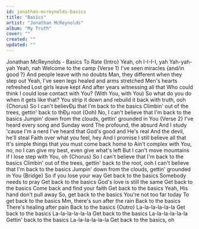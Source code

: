 ```yaml
---
id: jonathan-mcreynolds-basics
title: "Basics"
artist: "Jonathan McReynolds"
album: "My Truth"
cover: ""
created: ""
updated: ""
---
```


Jonathan McReynolds - Basics
To Rate
{Intro}
Yeah, oh
I-I-I-I, yah
Yah-yah-yah
Yeah, nah
Welcome to the camp
{Verse 1}
I've seen miracles
{and/in good ?}
And people leave with no doubts
Man, they different when they step out
Yeah, I've seen legs healed and arms stretched
Men's hearts refreshed
Lost girls leave kept
And after years witnessing all that
Who could think I could lose contact with You? (With You, with You)
So what do you do when it gets like that?
You strip it down and rebuild it back with truth, ooh
{Chorus}
So I can't believÐµ that I'm back to the basics
Climbin' out of the trees, gettin' back to thÐµ root (Ooh)
No, I can't believe that I'm back to the basics
Jumpin' down from the clouds, gettin' grounded in You
{Verse 2}
I've heard every song and Sunday word
The profound, the absurd
And I study 'cause I'm a nerd
I've heard that God's good and He's real
And the devil, he'll steal
Faith over what you feel, hey
And I promise I still believe all that
It's simple things that you must come back home to
Ain't complex with You, no, no
I can give my best, even give what's left
But I can't move mountains if I lose step with You, oh
{Chorus}
So I can't believe that I'm back to the basics
Climbin' out of the trees, gettin' back to the root, ooh
I can't believe that I'm back to the basics
Jumpin' down from the clouds, gettin' grounded in You
{Bridge}
So if you lose your way
Get back to the basics
Somebody needs to pray
Get back to the basics
God's love is still the same
Get back to the basics
Come back and find your faith
Get back to the basics
Yeah, His hand don't pull away
So, get back to the basics
You're not too far today
To get back to the basics
Mm, there's sun after the rain
Back to the basics
There's healing after pain
Back to the basics
{Outro}
La-la-la-la-la-la
Get back to the basics
La-la-la-la-la-la
Get back to the basics
La-la-la-la-la-la
Gettin' back to the basics
La-la-la-la-la-la
Get back to the basics, oh